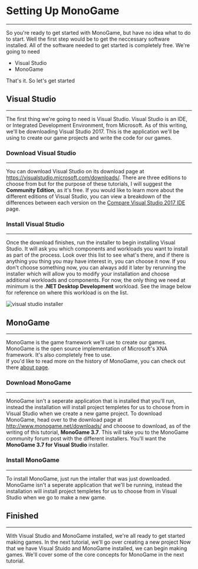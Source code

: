 <div class="container post">

# Setting Up MonoGame  
---
So you're ready to get started with MonoGame, but have no idea what to do to start. Well the first step would be to get the 
neccessary software installed.    All of the software needed to get started is completely free. We're going to need

* Visual Studio
* MonoGame  

That's it. So let's get started

## Visual Studio  
---
The first thing we're going to need is Visual Studio.  Visual Studio is an IDE, or Integrated Development Environment, from Microsoft. 
As of this writing, we'll be downloading Visual Studio 2017.  This is the application we'll be using to create our game projects and write 
the code for our games.

### Download Visual Studio  
---
You can download Visual Studio on its download page at https://visualstudio.microsoft.com/downloads/.  There are three editions to choose from
but for the purpose of these tutorials, I will suggest the **Community Edition**, as it's free. If you would like to learn more about the different
editions of Visual Studio, you can view a breakdown of the differences between each version on the [Compare Visual Studio 2017 IDE](https://visualstudio.microsoft.com/vs/compare/) page.

### Install Visual Studio  
---
Once the download finishes, run the installer to begin installing Visual Studio.  It will ask you which components and workloads you want to install as part of the process.  Look over this list to see what's there, and if there is anything you thing you may have interest in, you can choose it now.  If you don't choose something now, you can always add it later by rerunning the installer which will allow you to modify your installation and choose additional workloads and components.  For now, the only thing we need at minimum is the **.NET Desktop Development** workload.  See the image below for reference on where this workload is on the list. 

![visual studio installer](setting-up-monogame/visual-studio-installer.png)

## MonoGame  
---
MonoGame is the game framework we'll use to create our games.  MonoGame is the open source implementation of Microsoft's XNA framework.  It's also completely free to use.  
If you'd like to read more on the history of MonoGame, you can check out there [about page](http://www.monogame.net/about/).  

### Download MonoGame  
---
MonoGame isn't a seperate application that is installed that you'll run, instead the installation will install project templetes for us to choose from 
in Visual Studio when we create a new game project.  To download MonoGame, head over to the  download page at http://www.monogame.net/downloads/ and 
chooose to download, as of the writing of this tutorial, **MonoGame 3.7**.  This will take you to the MonoGame community forum post with the different 
installers.  You'll want the **MonoGame 3.7 for Visual Studio** installer.

### Install MonoGame  
---
To install MonoGame, just run the intaller that was just downloaded.  MonoGame isn't a seperate application that we'll be running, instead the installation will install
project templetes for us to choose from in Visual Studio when we go to make a new game. 

## Finished  
---
With Visual Studio and MonoGame installed, we're all ready to get started making games. In the next tutorial, we'll go over creating a new project
Now that we have Visual Stuido and MonoGame installed, we can begin making games.  We'll cover some of the core concepts for MonoGame in the next tutorial.

</div>